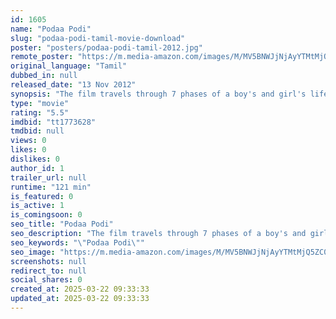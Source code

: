 ```yaml
---
id: 1605
name: "Podaa Podi"
slug: "podaa-podi-tamil-movie-download"
poster: "posters/podaa-podi-tamil-2012.jpg"
remote_poster: "https://m.media-amazon.com/images/M/MV5BNWJjNjAyYTMtMjQ5ZC00ZDNiLTk5NTAtNDQ4YTM1NDY3ODAxXkEyXkFqcGdeQXVyMTEzNzg0Mjkx._V1_SX300.jpg"
original_language: "Tamil"
dubbed_in: null
released_date: "13 Nov 2012"
synopsis: "The film travels through 7 phases of a boy's and girl's life."
type: "movie"
rating: "5.5"
imdbid: "tt1773628"
tmdbid: null
views: 0
likes: 0
dislikes: 0
author_id: 1
trailer_url: null
runtime: "121 min"
is_featured: 0
is_active: 1
is_comingsoon: 0
seo_title: "Podaa Podi"
seo_description: "The film travels through 7 phases of a boy's and girl's life."
seo_keywords: "\"Podaa Podi\""
seo_image: "https://m.media-amazon.com/images/M/MV5BNWJjNjAyYTMtMjQ5ZC00ZDNiLTk5NTAtNDQ4YTM1NDY3ODAxXkEyXkFqcGdeQXVyMTEzNzg0Mjkx._V1_SX300.jpg"
screenshots: null
redirect_to: null
social_shares: 0
created_at: 2025-03-22 09:33:33
updated_at: 2025-03-22 09:33:33
---
```


